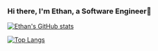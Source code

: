 ### Hi there, I'm Ethan, a Software Engineer👋

[![Ethan's GitHub stats](https://github-readme-stats-ethanbtlr.vercel.app/api?username=ethanbtlr&theme=synthwave&show_icons=true&count_private=true)](https://gh-readme-stats-tnc1.vercel.app/)

[![Top Langs](https://github-readme-stats-ethanbtlr.vercel.app/api/top-langs/?username=ethanbtlr&exclude_repo=dotfiles&theme=synthwave&show_icons=true&layout=compact&langs_count=10)](https://gh-readme-stats-tnc1.vercel.app/)



<!--
**ethanbtlr/ethanbtlr** is a ✨ _special_ ✨ repository because its `README.md` (this file) appears on your GitHub profile.

Here are some ideas to get you started:

- 🌱 I’m currently learning ...
- 👯 I’m looking to collaborate on ...
- 🤔 I’m looking for help with ...
- 💬 Ask me about ...
- 📫 How to reach me: ...
- 😄 Pronouns: ...
- ⚡ Fun fact: ...
-->
